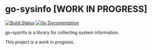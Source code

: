 # go-sysinfo [WORK IN PROGRESS]

[![Build Status](http://img.shields.io/travis/elastic/go-sysinfo.svg?style=flat-square)][travis]
[![Go Documentation](http://img.shields.io/badge/go-documentation-blue.svg?style=flat-square)][godocs]

[travis]: http://travis-ci.org/elastic/go-sysinfo
[godocs]: http://godoc.org/github.com/elastic/go-sysinfo

go-sysinfo is a library for collecting system information.

This project is a work in progress.

